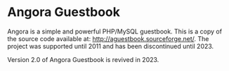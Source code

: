 # Angora Guestbook
Angora is a simple and powerful PHP/MySQL guestbook.
This is a copy of the source code available at: http://aguestbook.sourceforge.net/.
The project was supported until 2011 and has been discontinued until 2023.

Version 2.0 of Angora Guestbook is revived in 2023.